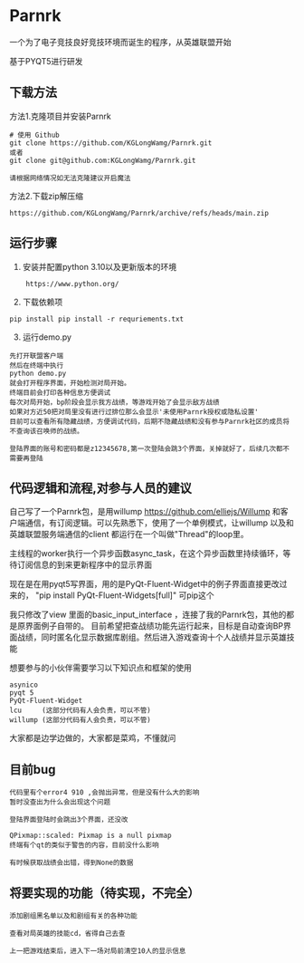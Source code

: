 # Parnrk
一个为了电子竞技良好竞技环境而诞生的程序，从英雄联盟开始

基于PYQT5进行研发

## 下载方法

方法1.克隆项目并安装Parnrk

```
# 使用 Github 
git clone https://github.com/KGLongWamg/Parnrk.git
或者
git clone git@github.com:KGLongWamg/Parnrk.git

请根据网络情况如无法克隆建议开启魔法
```

方法2.下载zip解压缩

```
https://github.com/KGLongWamg/Parnrk/archive/refs/heads/main.zip
```

## 运行步骤
1. 安装并配置python 3.10以及更新版本的环境
```
	https://www.python.org/
```
2. 下载依赖项 
```
pip install pip install -r requriements.txt
```



3. 运行demo.py
```
先打开联盟客户端
然后在终端中执行
python demo.py
就会打开程序界面，开始检测对局开始。
终端目前会打印各种信息方便调试
每次对局开始，bp阶段会显示我方战绩，等游戏开始了会显示敌方战绩
如果对方近50把对局里没有进行过排位那么会显示'未使用Parnrk授权或隐私设置'
目前可以查看所有隐藏战绩，方便调试代码，后期不隐藏战绩和没有参与Parnrk社区的成员将不查询该召唤师的战绩。

登陆界面的账号和密码都是z12345678,第一次登陆会跳3个界面，关掉就好了，后续几次都不需要再登陆

```

## 代码逻辑和流程,对参与人员的建议
自己写了一个Parnrk包，是用willump  https://github.com/elliejs/Willump  和客户端通信，有订阅逻辑。可以先熟悉下，使用了一个单例模式，让willump 以及和英雄联盟服务端通信的client 都运行在一个叫做"Thread"的loop里。

主线程的worker执行一个异步函数async_task，在这个异步函数里持续循环，等待订阅信息的到来更新程序中的显示界面

现在是在用pyqt5写界面，用的是PyQt-Fluent-Widget中的例子界面直接更改过来的，
"pip install PyQt-Fluent-Widgets[full]"  可pip这个

我只修改了view 里面的basic_input_interface ，连接了我的Parnrk包，其他的都是原界面例子自带的。
目前希望把查战绩功能先运行起来，目标是自动查询BP界面战绩，同时匿名化显示数据库剧组。然后进入游戏查询十个人战绩并显示英雄技能

想要参与的小伙伴需要学习以下知识点和框架的使用
```
asynico
pyqt 5
PyQt-Fluent-Widget
lcu 	(这部分代码有人会负责，可以不管)
willump	(这部分代码有人会负责，可以不管)
```
大家都是边学边做的，大家都是菜鸡，不懂就问

## 目前bug
```
代码里有个error4 910 ,会抛出异常，但是没有什么大的影响
暂时没查出为什么会出现这个问题
```

```
登陆界面登陆时会跳出3个界面，还没改
```


```
QPixmap::scaled: Pixmap is a null pixmap
终端有个qt的类似于警告的内容，目前没什么影响
```


```
有时候获取战绩会出错，得到None的数据
```

## 将要实现的功能（待实现，不完全）
```
添加剧组黑名单以及和剧组有关的各种功能
```

```
查看对局英雄的技能cd，省得自己去查
```

```
上一把游戏结束后，进入下一场对局前清空10人的显示信息
```
